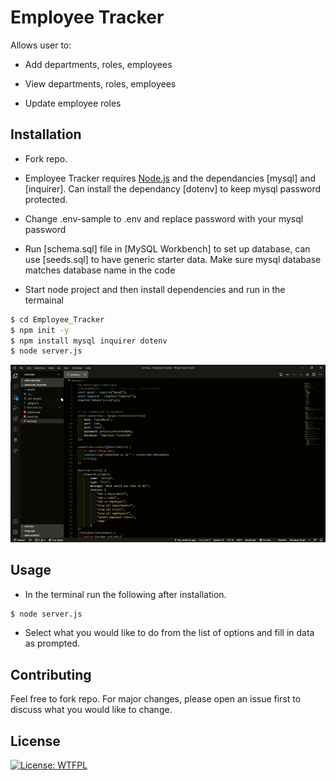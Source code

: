 # Employee Tracker

Allows user to:
  
* Add departments, roles, employees

* View departments, roles, employees

* Update employee roles

## Installation

* Fork repo.

* Employee Tracker requires [Node.js](https://nodejs.org/) and the dependancies [mysql] and [inquirer]. Can install the dependancy [dotenv] to keep mysql password protected.

* Change .env-sample to .env and replace password with your mysql password

* Run [schema.sql] file in [MySQL Workbench] to set up database, can use [seeds.sql] to have generic starter data. Make sure mysql database matches database name in the code

* Start node project and then install dependencies and run in the termainal

```sh
$ cd Employee_Tracker
$ npm init -y
$ npm install mysql inquirer dotenv
$ node server.js
```

![](employee_tracker.gif)

## Usage

* In the terminal run the following after installation.

```sh
$ node server.js
```

* Select what you would like to do from the list of options and fill in data as prompted.

## Contributing
Feel free to fork repo. For major changes, please open an issue first to discuss what you would like to change.

## License
[![License: WTFPL](https://img.shields.io/badge/License-WTFPL-brightgreen.svg)](http://www.wtfpl.net/about/)
